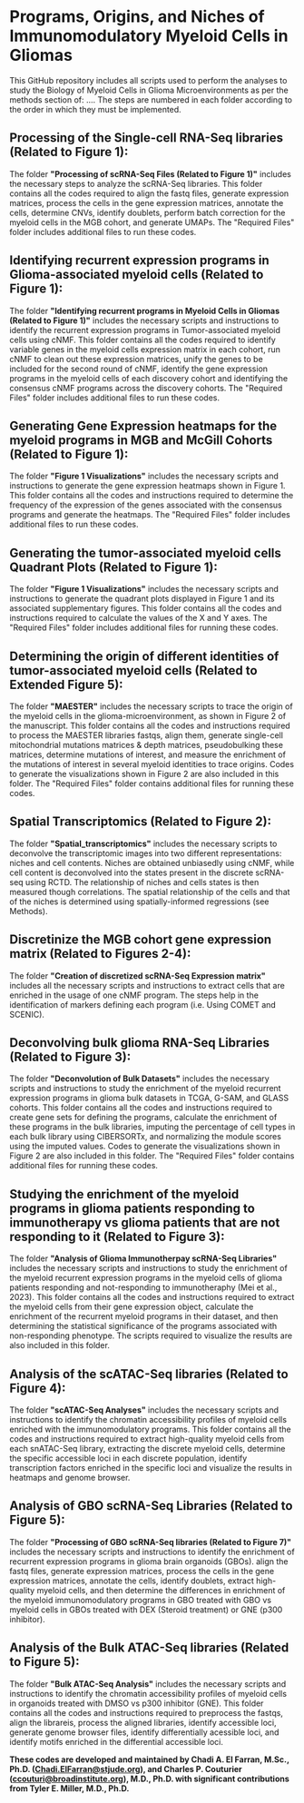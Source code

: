 # Programs, Origins, and Niches of Immunomodulatory Myeloid Cells in Gliomas
This GitHub repository includes all scripts used to perform the analyses to study the Biology of Myeloid Cells in Glioma Microenvironments as per the methods section of: ....
The steps are numbered in each folder according to the order in which they must be implemented.


## Processing of the Single-cell RNA-Seq libraries (Related to Figure 1):

The folder **"Processing of scRNA-Seq Files (Related to Figure 1)"** includes the necessary steps to analyze the scRNA-Seq libraries. This folder contains all the codes required to align the fastq files, generate expression matrices, process the cells in the gene expression matrices, annotate the cells, determine CNVs, identify doublets, perform batch correction for the myeloid cells in the MGB cohort, and generate UMAPs. The "Required Files" folder includes additional files to run these codes.

## Identifying recurrent expression programs in Glioma-associated myeloid cells (Related to Figure 1):

The folder **"Identifying recurrent programs in Myeloid Cells in Gliomas (Related to Figure 1)"** includes the necessary scripts and instructions to identify the recurrent expression programs in Tumor-associated myeloid cells using cNMF. This folder contains all the codes required to identify variable genes in the myeloid cells expression matrix in each cohort, run cNMF to clean out these expression matrices, unify the genes to be included for the second round of cNMF, identify the gene expression programs in the myeloid cells of each discovery cohort and identifying the consensus cNMF programs across the discovery cohorts. The "Required Files" folder includes additional files to run these codes.

## Generating Gene Expression heatmaps for the myeloid programs in MGB and McGill Cohorts (Related to Figure 1):

The folder **"Figure 1 Visualizations"** includes the necessary scripts and instructions to generate the gene expression heatmaps shown in Figure 1. This folder contains all the codes and instructions required to determine the frequency of the expression of the genes associated with the consensus programs and generate the heatmaps. The "Required Files" folder includes additional files to run these codes.


## Generating the tumor-associated myeloid cells Quadrant Plots (Related to Figure 1):

The folder **"Figure 1 Visualizations"** includes the necessary scripts and instructions to generate the quadrant plots displayed in Figure 1 and its associated supplementary figures. This folder contains all the codes and instructions required to calculate the values of the X and Y axes. The "Required Files" folder includes additional files for running these codes.

## Determining the origin of different identities of tumor-associated myeloid cells (Related to Extended Figure 5):

The folder **"MAESTER"** includes the necessary scripts to trace the origin of the myeloid cells in the glioma-microenvironment, as shown in Figure 2 of the manuscript. This folder contains all the codes and instructions required to process the MAESTER libraries fastqs, align them, generate single-cell mitochondrial mutations matrices & depth matrices, pseudobulking these matrices, determine mutations of interest, and measure the enrichment of the mutations of interest in several myeloid identities to trace origins. Codes to generate the visualizations shown in Figure 2 are also included in this folder. The "Required Files" folder contains additional files for running these codes.


## Spatial Transcriptomics (Related to Figure 2):

The folder **"Spatial_transcriptomics"** includes the necessary scripts to deconvolve the transcriptomic images into two different representations: niches and cell contents. Niches are obtained unbiasedly using cNMF, while cell content is deconvolved into the states present in the discrete scRNA-seq using RCTD. The relationship of niches and cells states is then measured though correlations. The spatial relationship of the cells and that of the niches is determined using spatially-informed regressions (see Methods).


## Discretinize the MGB cohort gene expression matrix (Related to Figures 2-4):

The folder **"Creation of discretized scRNA-Seq Expression matrix"** includes all the necessary scripts and instructions to extract cells that are enriched in the usage of one cNMF program. The steps help in the identification of markers defining each program (i.e. Using COMET and SCENIC).


## Deconvolving bulk glioma RNA-Seq Libraries (Related to Figure 3):

The folder **"Deconvolution of Bulk Datasets"** includes the necessary scripts and instructions to study the enrichment of the myeloid recurrent expression programs in glioma bulk datasets in TCGA, G-SAM, and GLASS cohorts. This folder contains all the codes and instructions required to create gene sets for defining the programs, calculate the enrichment of these programs in the bulk libraries, imputing the percentage of cell types in each bulk library using CIBERSORTx, and normalizing the module scores using the imputed values. Codes to generate the visualizations shown in Figure 2 are also included in this folder. The "Required Files" folder contains additional files for running these codes.


## Studying the enrichment of the myeloid programs in glioma patients responding to immunotherapy vs glioma patients that are not responding to it (Related to Figure 3):

The folder **"Analysis of Glioma Immunotherpay scRNA-Seq Libraries"** includes the necessary scripts and instructions to study the enrichment of the myeloid recurrent expression programs in the myeloid cells of glioma patients responding and not-responding to immunotheraphy (Mei et al., 2023). This folder contains all the codes and instructions required to extract the myeloid cells from their gene expression object, calculate the enrichment of the recurrent myeloid programs in their dataset, and then determining the statistical significance of the programs associated with non-responding phenotype. The scripts required to visualize the results are also included in this folder.

## Analysis of the scATAC-Seq libraries (Related to Figure 4):

The folder **"scATAC-Seq Analyses"** includes the necessary scripts and instructions to identify the chromatin accessibility profiles of myeloid cells enriched with the immunomodulatory programs. This folder contains all the codes and instructions required to extract high-quality myeloid cells from each snATAC-Seq library, extracting the discrete myeloid cells, determine the specific accessible loci in each discrete population, identify transcription factors enriched in the specific loci and visualize the results in heatmaps and genome browser.

## Analysis of GBO scRNA-Seq Libraries (Related to Figure 5): 

The folder **"Processing of GBO scRNA-Seq libraries (Related to Figure 7)"** includes the necessary scripts and instructions to identify the enrichment of recurrent expression programs in glioma brain organoids (GBOs). align the fastq files, generate expression matrices, process the cells in the gene expression matrices, annotate the cells, identify doublets, extract high-quality myeloid cells, and then determine the differences in enrichment of the myeloid immunomodulatory programs in GBO treated with GBO vs myeloid cells in GBOs treated with DEX (Steroid treatment) or GNE (p300 inhibitor).


## Analysis of the Bulk ATAC-Seq libraries (Related to Figure 5):

The folder **"Bulk ATAC-Seq Analysis"** includes the necessary scripts and instructions to identify the chromatin accessibility profiles of myeloid cells in organoids treated with DMSO vs p300 inhibitor (GNE). This folder contains all the codes and instructions required to preprocess the fastqs, align the librareis, process the aligned libraries, identify accessible loci, generate genome browser files, identify differentially acessible loci, and identify motifs enriched in the differential accessible loci.


**These codes are developed and maintained by Chadi A. El Farran, M.Sc., Ph.D. (Chadi.ElFarran@stjude.org), and Charles P. Couturier (ccouturi@broadinstitute.org), M.D., Ph.D. with significant contributions from Tyler E. Miller, M.D., Ph.D.**

